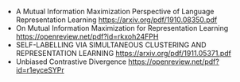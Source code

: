 + A Mutual Information Maximization Perspective of Language Representation Learning https://arxiv.org/pdf/1910.08350.pdf
+ On Mutual Information Maximization for Representation Learning https://openreview.net/pdf?id=rkxoh24FPH
+ SELF-LABELLING VIA SIMULTANEOUS CLUSTERING AND REPRESENTATION LEARNING https://arxiv.org/pdf/1911.05371.pdf
+ Unbiased Contrastive Divergence https://openreview.net/pdf?id=r1eyceSYPr
